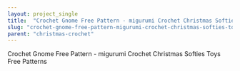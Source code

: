 ```yaml
---
layout: project_single
title:  "Crochet Gnome Free Pattern - migurumi Crochet Christmas Softies Toys Free Patterns"
slug: "crochet-gnome-free-pattern-migurumi-crochet-christmas-softies-toys-free-patterns"
parent: "christmas-crochet"
---
```

Crochet Gnome Free Pattern - migurumi Crochet Christmas Softies Toys Free Patterns